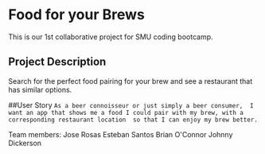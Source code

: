 # Food for your Brews
This is our 1st collaborative project for SMU coding bootcamp.

## Project Description
Search for the perfect food pairing for your brew and see a restaurant that has similar options.

##User Story
``
As a beer connoisseur or just simply a beer consumer, 
I want an app that shows me a food I could pair with my brew, with a corresponding restaurant location 
so that I can enjoy my brew better.
``

Team members:
Jose Rosas
Esteban Santos
Brian O'Connor
Johnny Dickerson
